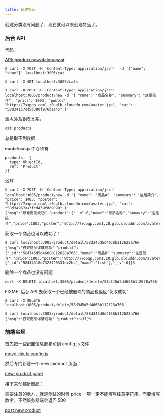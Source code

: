 ```yaml
---
title: 新建商品
---
```


创建分类没有问题了，现在就可以来创建商品了。


### 后台 API

代码：

[API: product new/delete/post
](https://github.com/happypeter/tiger-api/commit/2b49955be3ef01c3c71a1a87136972edab131c6e)

```
$ curl -X POST -H 'Content-Type: application/json'  -d '{"name": "shoe"}' localhost:3005/cat

$ curl -X GET localhost:3005/cats

$ curl -X POST -H 'Content-Type: application/json' localhost:3005/product/new -d '{ "name": "商品名称", "summary": "这是简介", "price": 1003, "poster": "http://7xopqp.com1.z0.glb.clouddn.com/avater.jpg", "cat": "58d341c7dd5b380f976b1645" }'
```


重点涉及到表关系，

```
cat.products
```

总是取不到数据

model/cat.js 中必须有

```
products: [{
  type: ObjectId,
  ref: 'Product'
}]
```

这样

```
$ curl -X POST -H 'Content-Type: application/json' localhost:3005/product/new -d '{ "name": "商品A", "summary": "这是简介", "price": 1003, "poster": "http://7xopqp.com1.z0.glb.clouddn.com/avater.jpg", "cat": "58d34967aa3fcd439fdd9190" }'
{"msg":"新增商品成功","product":{"__v":0,"name":"商品名称","summary":"这是简介","price":1003,"poster":"http://7xopqp.com1.z0.glb.clouddn.com/avater.jpg","cat":"58d34318d7323710331dc2bc","_id":"58d344c5d4668b112628a765"}}%
```

获取一个商品也可以成功了：

```
$ curl localhost:3005/product/detail/58d345d5d4668b112628a766
{"msg":"获取商品详情成功","product":{"_id":"58d345d5d4668b112628a766","name":"商品B","summary":"这是简介","price":1003,"poster":"http://7xopqp.com1.z0.glb.clouddn.com/avater.jpg","cat":{"_id":"58d34318d7323710331dc2bc","name":"fish"},"__v":0}}%
```

删除一个商品也没有问题

```
curl -X DELETE localhost:3005/product/delete/58d345d5d4668b112628a766
```


FIXME: 后台 API 去获取一个已经被删除的商品也返回“获取成功”

```
$ curl -X DELETE localhost:3005/product/delete/58d345d5d4668b112628a766

$ curl localhost:3005/product/detail/58d345d5d4668b112628a766
{"msg":"获取商品详情成功","product":null}%
```

### 前端实现

首先把一些配置信息都移动到 config.js 文件

[move link to config.js
](https://github.com/happypeter/tiger/commit/c778fb2aca11e6b17ba0e77d0da27e1a2d6027c6)


然后专门新建一个 new-product 页面：

[new-product page](https://github.com/happypeter/tiger/commit/1faa838134eafd9a8efdfc87a01ee6d43374210e)


接下来创建新商品：

需要注意的地方，就是测试的时候 price 一项一定不能填写任意字符串，而要填写数字，不然服务器端会返回 500

[post new product](https://github.com/happypeter/tiger/commit/d181b89a4eb39cb675d8231dfded752cc9b846c6)
